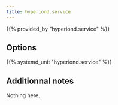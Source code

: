 ```yaml
---
title: hyperiond.service
---
```


{{% provided_by "hyperiond.service" %}}

## Options

{{% systemd_unit "hyperiond.service" %}}

## Additionnal notes

Nothing here.